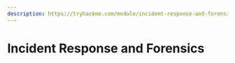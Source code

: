 ```yaml
---
description: https://tryhackme.com/module/incident-response-and-forensics
---
```


# Incident Response and Forensics

